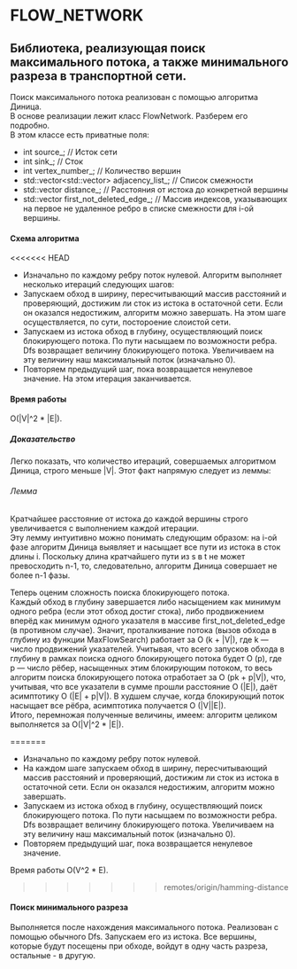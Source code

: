 # FLOW_NETWORK
## Библиотека, реализующая поиск максимального потока, а также минимального разреза в транспортной сети.
Поиск максимального потока реализован с помощью алгоритма Диница.  
В основе реализации лежит класс FlowNetwork. Разберем его подробно.  
В этом классе есть приватные поля:  
- int source_; // Исток сети  
- int sink_; // Сток  
- int vertex_number_; // Количество вершин  
- std::vector<std::vector<Edge>> adjacency_list_; // Список смежности  
- std::vector<int> distance_; // Расстояния от истока до конкретной вершины  
- std::vector<int> first_not_deleted_edge_; // Массив индексов, указывающих на первое не удаленное ребро в списке смежности для i-ой вершины.  

#### Схема алгоритма
<<<<<<< HEAD
- Изначально по каждому ребру поток нулевой. Алгоритм выполняет несколько итераций следующих шагов:  
- Запускаем обход в ширину, пересчитывающий массив расстояний и проверяющий, достижим ли сток из истока в остаточной сети. Если он оказался недостижим, алгоритм можно завершать. На этом шаге осуществляется, по сути, постороение слоистой сети.  
- Запускаем из истока обход в глубину, осуществляющий поиск блокирующего потока. По пути насыщаем по возможности ребра. Dfs возвращает величину блокирующего потока. Увеличиваем на эту величину наш максимальный поток (изначально 0).  
- Повторяем предыдущий шаг, пока возвращается ненулевое значение. На этом итерация заканчивается.  

#### Время работы 
O(|V|^2 * |E|). 
##### Доказательство
Легко показать, что количество итераций, совершаемых алгоритмом Диница, строго меньше |V|. Этот факт напрямую следует из леммы:  
###### Лемма 
Кратчайшее расстояние от истока до каждой вершины строго увеличивается с выполнением каждой итерации.  
Эту лемму интуитивно можно понимать следующим образом: на i-ой фазе алгоритм Диница выявляет и насыщает все пути из истока в сток длины i.
Поскольку длина кратчайшего пути из s в t не может превосходить n-1, то, следовательно, алгоритм Диница совершает не более n-1 фазы.  
  
Теперь оценим сложность поиска блокирующего потока.  
Каждый обход в глубину завершается либо насыщением как минимум одного ребра (если этот обход достиг стока), либо продвижением вперёд как минимум одного указателя в массиве first_not_deleted_edge (в противном случае). Значит, проталкивание потока (вызов обхода в глубину из функции MaxFlowSearch) работает за O (k + |V|), где k — число продвижений указателей. Учитывая, что всего запусков обхода в глубину в рамках поиска одного блокирующего потока будет O (p), где p — число рёбер, насыщенных этим блокирующим потоком, то весь алгоритм поиска блокирующего потока отработает за O (pk + p|V|), что, учитывая, что все указатели в сумме прошли расстояние O (|E|), даёт асимптотику O (|E| + p|V|). В худшем случае, когда блокирующий поток насыщает все рёбра, асимптотика получается O (|V||E|).  
Итого, перемножая полученные величины, имеем: алгоритм целиком выполняется за O(|V|^2 * |E|).

=======
- Изначально по каждому ребру поток нулевой.  
- На каждом шаге запускаем обход в ширину, пересчитывающий массив расстояний и проверяющий, достижим ли сток из истока в остаточной сети. Если он оказался недостижим, алгоритм можно завершать.  
- Запускаем из истока обход в глубину, осуществляющий поиск блокирующего потока. По пути насыщаем по возможности ребра. Dfs возвращает величину блокирующего потока. Увеличиваем на эту величину наш максимальный поток (изначально 0).  
- Повторяем предыдущий шаг, пока возвращается ненулевое значение.  

Время работы O(V^2 * E).
>>>>>>> remotes/origin/hamming-distance

#### Поиск минимального разреза
Выполняется после нахождения максимального потока. Реализован с помощью обычного Dfs. Запускаем его из истока. Все вершины, которые будут посещены при обходе, войдут в одну часть разреза, остальные - в другую.
